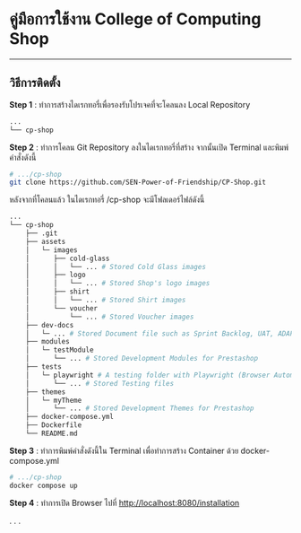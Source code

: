 # คู่มือการใช้งาน College of Computing Shop

---

## วิธีการติดตั้ง

**Step 1** : ทำการสร้างไดเรกทอรี่เพื่อรองรับโปรเจคที่จะโคลนลง Local Repository

```bash
...
└── cp-shop
```

**Step 2** : ทำการโคลน Git Repository ลงในไดเรกทอรี่ที่สร้าง จากนั้นเปิด Terminal และพิมพ์คำสั่งดังนี้

```bash
# .../cp-shop
git clone https://github.com/SEN-Power-of-Friendship/CP-Shop.git
```

หลังจากที่โคลนแล้ว ในไดเรกทอรี่ /cp-shop จะมีโฟลเดอร์ไฟล์ดังนี้

```bash
...
└── cp-shop
    ├── .git
    ├── assets
    │   └─ images
    │      ├── cold-glass
    │      │   └── ... # Stored Cold Glass images
    │      ├── logo
    │      │   └── ... # Stored Shop's logo images
    │      ├── shirt
    │      │   └── ... # Stored Shirt images
    │      └── voucher
    │          └── ... # Stored Voucher images
    ├── dev-docs
    │   └─ ... # Stored Document file such as Sprint Backlog, UAT, ADAPT Blueprint about each sprint.
    ├── modules
    │   └─ testModule
    │      └── ... # Stored Development Modules for Prestashop
    ├── tests
    │   └─ playwright # A testing folder with Playwright (Browser Automated Test)
    │      └── ... # Stored Testing files
    ├── themes
    │   └─ myTheme
    │      └── ... # Stored Development Themes for Prestashop
    ├── docker-compose.yml
    ├── Dockerfile
    └── README.md
```

**Step 3** : ทำการพิมพ์คำสั่งดังนี้ใน Terminal เพื่อทำการสร้าง Container ด้วย docker-compose.yml

```bash
# .../cp-shop
docker compose up
```

**Step 4** : ทำการเปิด Browser ไปที่ <http://localhost:8080/installation>

. . .
